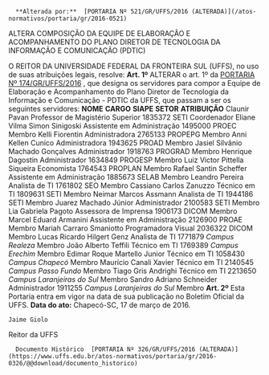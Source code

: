       **Alterada por:**  [PORTARIA Nº 521/GR/UFFS/2016 (ALTERADA)](/atos-normativos/portaria/gr/2016-0521) 

   ALTERA COMPOSIÇÃO DA EQUIPE DE ELABORAÇÃO E ACOMPANHAMENTO DO PLANO DIRETOR DE TECNOLOGIA DA INFORMAÇÃO E COMUNICAÇÃO (PDTIC)  

 O REITOR DA UNIVERSIDADE FEDERAL DA FRONTEIRA SUL (UFFS), no uso de suas atribuições legais, resolve:   **Art. 1º** ALTERAR o art. 1º da [PORTARIA Nº 174/GR/UFFS/2016](https://www.uffs.edu.br/atos-normativos/portaria/gr/2016-0174)  , que designa os servidores para compor a Equipe de Elaboração e Acompanhamento do Plano Diretor de Tecnologia da Informação e Comunicação - PDTIC da UFFS, que passam a ser os seguintes servidores:     **NOME**    **CARGO**    **SIAPE**    **SETOR**    **ATRIBUIÇÃO**      Claunir Pavan   Professor de Magistério Superior   1835372   SETI   Coordenador     Eliane Vilma Simon Sinigoski   Assistente em Administração   1495000   PROEC   Membro     Kelli Fiorentin   Administradora   2765133   PROPEPG   Membro     Anni Kellen Cunico   Administradora   1943625   PROAD   Membro     Jasiel Silvânio Machado Gonçalves   Administrador   1918763   PROGRAD   Membro     Henrique Dagostin   Administrador   1634849   PROGESP   Membro     Luiz Victor Pittella Siqueira   Economista   1764543   PROPLAN   Membro     Rafael Santin Scheffer   Assistente em Administração   1885673   SELAB   Membro     Leandro Pereira   Analista de TI   1761802   SEO   Membro     Cassiano Carlos Zanuzzo   Técnico em TI   1809631   SETI   Membro     Neimar Marcos Assmann   Analista de TI   1944186   SETI   Membro     Juarez Machado Júnior   Administrador   2100583   SETI   Membro     Lia Gabriela Pagoto   Assessora de Imprensa   1906173   DICOM   Membro     Marcel Eduard Armanini   Assistente em Administração   2126900   PROAE   Membro     Mariah Carraro Smaniotto   Programadora Visual   2036322   DICOM   Membro     Lucas Ricardo Hilgert Genz   Analista de TI   1771879   *Campus Realeza*    Membro     João Alberto Teffili   Técnico em TI   1769389   *Campus Erechim*    Membro     Edimar Roque Martello Junior   Técnico em TI   1058430   *Campus Chapecó*    Membro     Maurício Canali Xavier   Técnico em TI   2140545   *Campus Passo Fundo*    Membro     Tiago Gris Andrighi   Técnico em TI   2213650   *Campus Laranjeiras do Sul*    Membro     Sandro Adriano Schneider   Administrador   1911255   *Campus Laranjeiras do Sul*    Membro       **Art. 2º** Esta Portaria entra em vigor na data de sua publicação no Boletim Oficial da UFFS.      **Data do ato:** Chapecó-SC, 17 de março de 2016.   
 

    Jaime Giolo   
 Reitor da UFFS 

      Documento Histórico  [PORTARIA Nº 326/GR/UFFS/2016 (ALTERADA)](https://www.uffs.edu.br/atos-normativos/portaria/gr/2016-0326/@@download/documento_historico)     
      